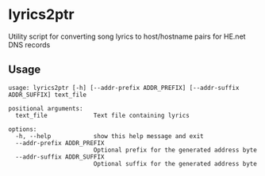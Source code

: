 # lyrics2ptr
Utility script for converting song lyrics to host/hostname pairs for HE.net DNS records

## Usage

```text
usage: lyrics2ptr [-h] [--addr-prefix ADDR_PREFIX] [--addr-suffix ADDR_SUFFIX] text_file

positional arguments:
  text_file             Text file containing lyrics

options:
  -h, --help            show this help message and exit
  --addr-prefix ADDR_PREFIX
                        Optional prefix for the generated address byte
  --addr-suffix ADDR_SUFFIX
                        Optional suffix for the generated address byte
```
